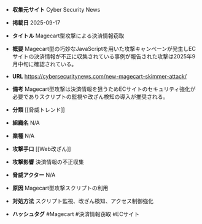 - **収集元サイト**
Cyber Security News

- **掲載日**
2025-09-17

- **タイトル**
Magecart型攻撃による決済情報窃取

- **概要**
Magecart型の巧妙なJavaScriptを用いた攻撃キャンペーンが発生しECサイトの決済情報が不正に収集されている事例が報告された攻撃は2025年9月中旬に確認されている。

- **URL**
https://cybersecuritynews.com/new-magecart-skimmer-attack/

- **備考**
Magecart型攻撃は決済情報を狙うためECサイトのセキュリティ強化が必要でありスクリプトの監視や改ざん検知の導入が推奨される。

- **分類**
[[脅威トレンド]]

- **組織名**
N/A

- **業種**
N/A

- **攻撃手口**
[[Web改ざん]]

- **攻撃影響**
決済情報の不正収集

- **脅威アクター**
N/A

- **原因**
Magecart型攻撃スクリプトの利用

- **対処方法**
スクリプト監視、改ざん検知、アクセス制御強化

- **ハッシュタグ**
#Magecart #決済情報窃取 #ECサイト
